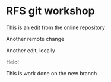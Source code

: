 # RFS git workshop

This is an edit from the online repository

Another remote change 

Another edit, locally


Helo! 


This is work done on the new branch